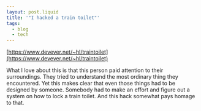 ```yaml
---
layout: post.liquid
title: '"I hacked a train toilet"'
tags:
  - blog
  - tech
---
```


[https://www.devever.net/~hl/traintoilet](https://www.devever.net/~hl/traintoilet)

What I love about this is that this person paid attention to their
surroundings. They tried to understand the most ordinary thing they encountered.
Yet this makes clear that even those things had to be designed by someone.
Somebody had to make an effort and figure out a system on how to lock a train
toilet. And this hack somewhat pays homage to that.
